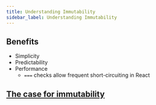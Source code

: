 ```yaml
---
title: Understanding Immutability
sidebar_label: Understanding Immutability
---
```

## Benefits

* Simplicity
* Predictability
* Performance
  * `===` checks allow frequent short-circuiting in React

## [The case for immutability](https://github.com/immutable-js/immutable-js#the-case-for-immutability)
